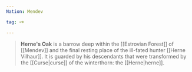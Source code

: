 ```yaml
---
Nation: Mendev

tag: 🗝️

---
```


> **Herne's Oak** is a barrow deep within the [[Estrovian Forest]] of [[Mendev]] and the final resting place of the ill-fated hunter [[Herne Vilhaur]]. It is guarded by his descendants that were transformed by the [[Curse|curse]] of the winterthorn: the [[Herne|herne]].







